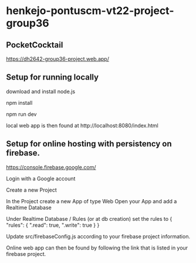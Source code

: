 # henkejo-pontuscm-vt22-project-group36

## PocketCocktail

https://dh2642-group36-project.web.app/

## Setup for running locally

download and install node.js

npm install

npm run dev

local web app is then found at http://localhost:8080/index.html


## Setup for online hosting with persistency on firebase.

https://console.firebase.google.com/

Login with a Google account

Create a new Project

In the Project create a new App of type Web Open your App and add a Realtime Database

Under Realtime Database / Rules (or at db creation) set the rules to
{
"rules": {
".read": true,
".write": true }
}

Update src/firebaseConfig.js according to your firebase project information.

Online web app can then be found by following the link that is listed in your firebase project.
